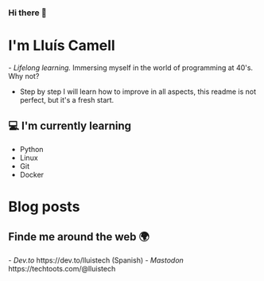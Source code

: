 ### Hi there 👋

<h1>I'm Lluís Camell</h1>
- <i>Lifelong learning. </i> Immersing myself in the world of programming at 40's. Why not?

- Step by step I will learn how to improve in all aspects, this readme is not perfect, but it's a fresh start.

 <h2>💻 I'm currently learning</h2>

- Python
- Linux
- Git 
- Docker

# Blog posts
<!-- BLOG-POST-LIST:START -->
<!-- BLOG-POST-LIST:END -->

<h2> Finde me around the web 🌍</h2>
- <i>Dev.to</i> https://dev.to/lluistech (Spanish)
- <i>Mastodon</i> https://techtoots.com/@lluistech


<!--
**LluisTech/lluistech** is a ✨ _special_ ✨ repository because its `README.md` (this file) appears on your GitHub profile.

Here are some ideas to get you started:

- 🔭 I’m currently working on ...
- 🌱 I’m currently learning ...
- 👯 I’m looking to collaborate on ...
- 🤔 I’m looking for help with ...
- 💬 Ask me about ...
- 📫 How to reach me: ...
- 😄 Pronouns: ...
- ⚡ Fun fact: ...
-->
